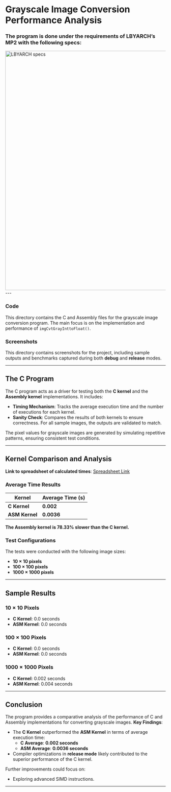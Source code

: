 # **Grayscale Image Conversion Performance Analysis**

### The program is done under the requirements of **LBYARCH’s MP2** with the following specs:
<img src="./Screenshots/Specs.png" alt="LBYARCH specs" width="750">
---

### **Code**
This directory contains the C and Assembly files for the grayscale image conversion program. The main focus is on the implementation and performance of `imgCvtGrayInttoFloat()`.

### **Screenshots**
This directory contains screenshots for the project, including sample outputs and benchmarks captured during both **debug** and **release** modes.

---

## **The C Program**

The C program acts as a driver for testing both the **C kernel** and the **Assembly kernel** implementations. It includes:
- **Timing Mechanism**: Tracks the average execution time and the number of executions for each kernel.
- **Sanity Check**: Compares the results of both kernels to ensure correctness. For all sample images, the outputs are validated to match.

The pixel values for grayscale images are generated by simulating repetitive patterns, ensuring consistent test conditions.

---

## **Kernel Comparison and Analysis**

**Link to spreadsheet of calculated times**: [Spreadsheet Link](https://docs.google.com/spreadsheets/d/1qkgr50_etCSEWVcwX_pWXPhYjsyRcSBH_XRQo5S-RwE/edit?usp=sharing)

### **Average Time Results**

| Kernel       | Average Time (s) |
|--------------|-------------------|
| **C Kernel** | **0.002**         |
| **ASM Kernel** | **0.0036**      |
**The Assembly kernel is 78.33% slower than the C kernel.**

### **Test Configurations**
The tests were conducted with the following image sizes:
- **10 × 10 pixels**
- **100 × 100 pixels**
- **1000 × 1000 pixels**

---

## **Sample Results**

### **10 × 10 Pixels**
- **C Kernel**: 0.0 seconds  
- **ASM Kernel**: 0.0 seconds  

### **100 × 100 Pixels**
- **C Kernel**: 0.0 seconds  
- **ASM Kernel**: 0.0 seconds  

### **1000 × 1000 Pixels**
- **C Kernel**: 0.002 seconds  
- **ASM Kernel**: 0.004 seconds  


---

## **Conclusion**

The program provides a comparative analysis of the performance of C and Assembly implementations for converting grayscale images. **Key Findings**:
- The **C Kernel** outperformed the **ASM Kernel** in terms of average execution time:
  - **C Average**: **0.002 seconds**
  - **ASM Average**: **0.0036 seconds**
- Compiler optimizations in **release mode** likely contributed to the superior performance of the C kernel.

Further improvements could focus on:
- Exploring advanced SIMD instructions.

--- 
